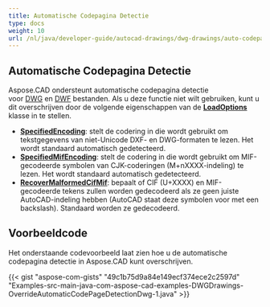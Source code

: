 ```yaml
---
title: Automatische Codepagina Detectie
type: docs
weight: 10
url: /nl/java/developer-guide/autocad-drawings/dwg-drawings/auto-codepage-detection/
---
```


## **Automatische Codepagina Detectie**

Aspose.CAD ondersteunt automatische codepagina detectie voor [DWG](https://docs.fileformat.com/cad/dwg/) en [DWF](https://docs.fileformat.com/cad/dwf/) bestanden. Als u deze functie niet wilt gebruiken, kunt u dit overschrijven door de volgende eigenschappen van de [**LoadOptions**](https://reference.aspose.com/cad/java/com.aspose.cad/LoadOptions) klasse in te stellen.

- [**SpecifiedEncoding**](https://reference.aspose.com/cad/java/com.aspose.cad/LoadOptions#setSpecifiedEncoding-int-): stelt de codering in die wordt gebruikt om tekstgegevens van niet-Unicode DXF- en DWG-formaten te lezen. Het wordt standaard automatisch gedetecteerd.
- [**SpecifiedMifEncoding**](https://reference.aspose.com/cad/java/com.aspose.cad/LoadOptions#setSpecifiedMifEncoding-int-): stelt de codering in die wordt gebruikt om MIF-gecodeerde symbolen van CJK-coderingen (M+nXXXX-indeling) te lezen. Het wordt standaard automatisch gedetecteerd.
- [**RecoverMalformedCifMif**](https://reference.aspose.com/cad/java/com.aspose.cad/LoadOptions#setRecoverMalformedCifMif-boolean-): bepaalt of CIF (U+XXXX) en MIF-gecodeerde tekens zullen worden gedecodeerd als ze geen juiste AutoCAD-indeling hebben (AutoCAD staat deze symbolen voor met een backslash). Standaard worden ze gedecodeerd.

## Voorbeeldcode

Het onderstaande codevoorbeeld laat zien hoe u de automatische codepagina detectie in Aspose.CAD kunt overschrijven.

{{< gist "aspose-com-gists" "49c1b75d9a84e149ecf374ece2c2597d" "Examples-src-main-java-com-aspose-cad-examples-DWGDrawings-OverrideAutomaticCodePageDetectionDwg-1.java" >}}

